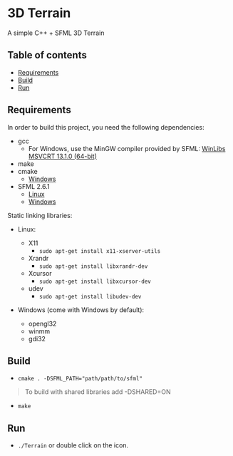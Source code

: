 # 3D Terrain
A simple C++ + SFML 3D Terrain

## Table of contents
* [Requirements](#requirements)
* [Build](#build)
* [Run](#run)

## Requirements
In order to build this project, you need the following dependencies:
* gcc
  * For Windows, use the MinGW compiler provided by SFML: [WinLibs MSVCRT 13.1.0 (64-bit)](https://github.com/brechtsanders/winlibs_mingw/releases/download/13.1.0-16.0.5-11.0.0-msvcrt-r5/winlibs-x86_64-posix-seh-gcc-13.1.0-mingw-w64msvcrt-11.0.0-r5.7z)
* make
* cmake
  * [Windows](https://cmake.org/download/)
* SFML 2.6.1
  * [Linux](https://www.sfml-dev.org/files/SFML-2.6.1-linux-gcc-64-bit.tar.gz)
  * [Windows](https://www.sfml-dev.org/files/SFML-2.6.1-windows-gcc-13.1.0-mingw-64-bit.zip)

Static linking libraries:
* Linux:
  * X11
    * `sudo apt-get install x11-xserver-utils`
  * Xrandr
    * `sudo apt-get install libxrandr-dev`
  * Xcursor
    * `sudo apt-get install libxcursor-dev`
  * udev
    * `sudo apt-get install libudev-dev`

* Windows (come with Windows by default):
  * opengl32
  * winmm
  * gdi32

## Build
* `cmake . -DSFML_PATH="path/path/to/sfml"`
> To build with shared libraries add -DSHARED=ON
* `make`

## Run
* `./Terrain` or double click on the icon.
